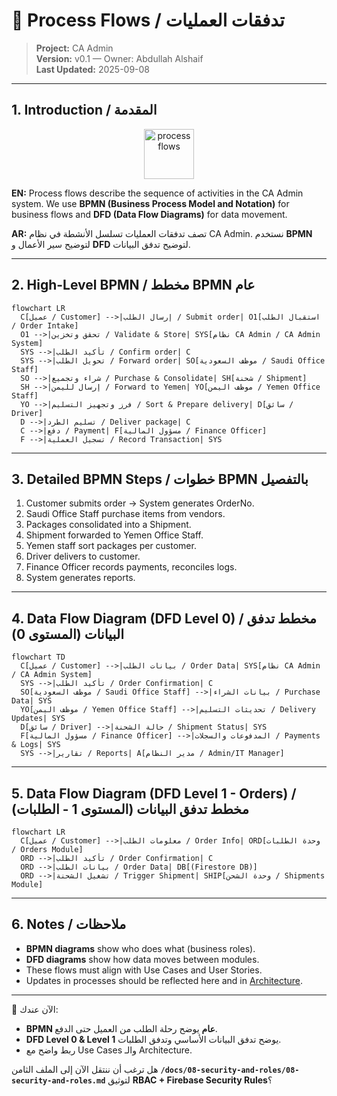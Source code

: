 
# 🔄 Process Flows / تدفقات العمليات

> **Project:** CA Admin  
> **Version:** v0.1 — Owner: Abdullah Alshaif  
> **Last Updated:** 2025-09-08

---

## 1. Introduction / المقدمة

<div align="center">
  <img src="https://img.icons8.com/color/96/000000/process.png" width="80" alt="process flows"/>
</div>

**EN:**
Process flows describe the sequence of activities in the CA Admin system. We use **BPMN (Business Process Model and Notation)** for business flows and **DFD (Data Flow Diagrams)** for data movement.

**AR:**
تصف تدفقات العمليات تسلسل الأنشطة في نظام CA Admin. نستخدم **BPMN** لتوضيح سير الأعمال و **DFD** لتوضيح تدفق البيانات.

---

## 2. High-Level BPMN / مخطط BPMN عام

```mermaid
flowchart LR
  C[عميل / Customer] -->|إرسال الطلب / Submit order| O1[استقبال الطلب / Order Intake]
  O1 -->|تحقق وتخزين / Validate & Store| SYS[نظام CA Admin / CA Admin System]
  SYS -->|تأكيد الطلب / Confirm order| C
  SYS -->|تحويل الطلب / Forward order| SO[موظف السعودية / Saudi Office Staff]
  SO -->|شراء وتجميع / Purchase & Consolidate| SH[شحنة / Shipment]
  SH -->|إرسال لليمن / Forward to Yemen| YO[موظف اليمن / Yemen Office Staff]
  YO -->|فرز وتجهيز التسليم / Sort & Prepare delivery| D[سائق / Driver]
  D -->|تسليم الطرد / Deliver package| C
  C -->|دفع / Payment| F[مسؤول المالية / Finance Officer]
  F -->|تسجيل العملية / Record Transaction| SYS
```

---

## 3. Detailed BPMN Steps / خطوات BPMN بالتفصيل

1. Customer submits order → System generates OrderNo.
2. Saudi Office Staff purchase items from vendors.
3. Packages consolidated into a Shipment.
4. Shipment forwarded to Yemen Office Staff.
5. Yemen staff sort packages per customer.
6. Driver delivers to customer.
7. Finance Officer records payments, reconciles logs.
8. System generates reports.

---

## 4. Data Flow Diagram (DFD Level 0) / مخطط تدفق البيانات (المستوى 0)

```mermaid
flowchart TD
  C[عميل / Customer] -->|بيانات الطلب / Order Data| SYS[نظام CA Admin / CA Admin System]
  SYS -->|تأكيد الطلب / Order Confirmation| C
  SO[موظف السعودية / Saudi Office Staff] -->|بيانات الشراء / Purchase Data| SYS
  YO[موظف اليمن / Yemen Office Staff] -->|تحديثات التسليم / Delivery Updates| SYS
  D[سائق / Driver] -->|حالة الشحنة / Shipment Status| SYS
  F[مسؤول المالية / Finance Officer] -->|المدفوعات والسجلات / Payments & Logs| SYS
  SYS -->|تقارير / Reports| A[مدير النظام / Admin/IT Manager]
```

---

## 5. Data Flow Diagram (DFD Level 1 - Orders) / مخطط تدفق البيانات (المستوى 1 - الطلبات)

```mermaid
flowchart LR
  C[عميل / Customer] -->|معلومات الطلب / Order Info| ORD[وحدة الطلبات / Orders Module]
  ORD -->|تأكيد الطلب / Order Confirmation| C
  ORD -->|بيانات الطلب / Order Data| DB[(Firestore DB)]
  ORD -->|تشغيل الشحنة / Trigger Shipment| SHIP[وحدة الشحن / Shipments Module]
```

---

## 6. Notes / ملاحظات

- **BPMN diagrams** show who does what (business roles).
- **DFD diagrams** show how data moves between modules.
- These flows must align with Use Cases and User Stories.
- Updates in processes should be reflected here and in [Architecture](../06-architecture/06-architecture.md).

---

🔹 الآن عندك:
- **BPMN عام** يوضح رحلة الطلب من العميل حتى الدفع.
- **DFD Level 0 & Level 1** يوضح تدفق البيانات الأساسي وتدفق الطلبات.
- ربط واضح مع Use Cases والـ Architecture.

هل ترغب أن ننتقل الآن إلى الملف الثامن **`/docs/08-security-and-roles/08-security-and-roles.md`** لتوثيق **RBAC + Firebase Security Rules**؟
